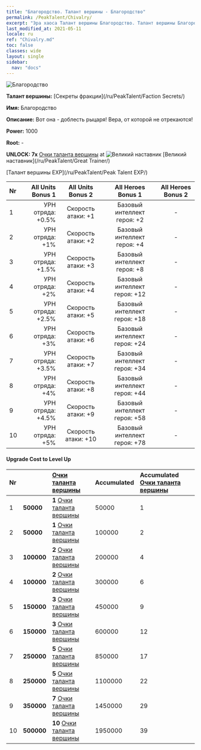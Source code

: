 ```yaml
---
title: "Благородство. Талант вершины - Благородство"
permalink: /PeakTalent/Chivalry/
excerpt: "Эра хаоса Талант вершины Благородство. Талант вершины Благородство. Благородство"
last_modified_at: 2021-05-11
locale: ru
ref: "Chivalry.md"
toc: false
classes: wide
layout: single
sidebar:
  nav: "docs"
---
```


  ![Благородство](/images/pt/talent_3006.png)

  **Талант вершины:** [Секреты фракции](/ru/PeakTalent/Faction Secrets/)

  **Имя:** Благородство

  **Описание:** Вот она - доблесть рыцаря! Вера, от которой не отрекаются!

  **Power:** 1000

  **Root:** -

  **UNLOCK: 7x** [Очки таланта вершины](/ItemsRU/con_934/) at ![Великий наставник](/images/pt/talent_3001.png) [Великий наставник](/ru/PeakTalent/Great Trainer/)

  [Талант вершины EXP](/ru/PeakTalent/Peak Talent EXP/)

  | Nr | All Units Bonus 1 | All Units Bonus 2 | All Heroes Bonus 1 | All Heroes Bonus 2 |
  |:---|--------------:|:-------------:|:-------------:|:-------------:|
  | 1 | УРН отряда: +0.5% | Скорость атаки: +1 | Базовый интеллект героя: +2 | - |
  | 2 | УРН отряда: +1% | Скорость атаки: +2 | Базовый интеллект героя: +4 | - |
  | 3 | УРН отряда: +1.5% | Скорость атаки: +3 | Базовый интеллект героя: +8 | - |
  | 4 | УРН отряда: +2% | Скорость атаки: +4 | Базовый интеллект героя: +12 | - |
  | 5 | УРН отряда: +2.5% | Скорость атаки: +5 | Базовый интеллект героя: +18 | - |
  | 6 | УРН отряда: +3% | Скорость атаки: +6 | Базовый интеллект героя: +24 | - |
  | 7 | УРН отряда: +3.5% | Скорость атаки: +7 | Базовый интеллект героя: +34 | - |
  | 8 | УРН отряда: +4% | Скорость атаки: +8 | Базовый интеллект героя: +44 | - |
  | 9 | УРН отряда: +4.5% | Скорость атаки: +9 | Базовый интеллект героя: +58 | - |
  | 10 | УРН отряда: +5% | Скорость атаки: +10 | Базовый интеллект героя: +78 | - |


#### Upgrade Cost to Level Up

  | Nr | <i class="fas fa-coins"/> | [Очки таланта вершины](/ItemsRU/con_934/) | Accumulated <i class="fas fa-coins"/> | Accumulated [Очки таланта вершины](/ItemsRU/con_934/) |
  |:---|:--------------|:-------------|:-------------|:-------------|
  | 1 | **50000** | **1** [Очки таланта вершины](/ItemsRU/con_934/) | 50000 | 1 |
  | 2 | **50000** | **1** [Очки таланта вершины](/ItemsRU/con_934/) | 100000 | 2 |
  | 3 | **100000** | **2** [Очки таланта вершины](/ItemsRU/con_934/) | 200000 | 4 |
  | 4 | **100000** | **2** [Очки таланта вершины](/ItemsRU/con_934/) | 300000 | 6 |
  | 5 | **150000** | **3** [Очки таланта вершины](/ItemsRU/con_934/) | 450000 | 9 |
  | 6 | **150000** | **3** [Очки таланта вершины](/ItemsRU/con_934/) | 600000 | 12 |
  | 7 | **250000** | **5** [Очки таланта вершины](/ItemsRU/con_934/) | 850000 | 17 |
  | 8 | **250000** | **5** [Очки таланта вершины](/ItemsRU/con_934/) | 1100000 | 22 |
  | 9 | **350000** | **7** [Очки таланта вершины](/ItemsRU/con_934/) | 1450000 | 29 |
  | 10 | **500000** | **10** [Очки таланта вершины](/ItemsRU/con_934/) | 1950000 | 39 |
